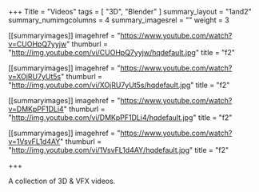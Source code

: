 +++
Title = "Videos"
tags = [ "3D", "Blender" ]
summary_layout = "1and2"
summary_numimgcolumns = 4
summary_imagesrel = ""
weight = 3

[[summaryimages]]
imagehref = "https://www.youtube.com/watch?v=CUOHpQ7yyjw"
thumburl = "http://img.youtube.com/vi/CUOHpQ7yyjw/hqdefault.jpg"
title = "f2"

[[summaryimages]]
imagehref = "https://www.youtube.com/watch?v=XOjRU7yUt5s"
thumburl = "http://img.youtube.com/vi/XOjRU7yUt5s/hqdefault.jpg"
title = "f2"

[[summaryimages]]
imagehref = "https://www.youtube.com/watch?v=DMKpPF1DLi4"
thumburl = "http://img.youtube.com/vi/DMKpPF1DLi4/hqdefault.jpg"
title = "f2"

[[summaryimages]]
imagehref = "https://www.youtube.com/watch?v=1VsvFL1d4AY"
thumburl = "http://img.youtube.com/vi/1VsvFL1d4AY/hqdefault.jpg"
title = "f2"

+++
<p>A collection of 3D & VFX videos.</p>
